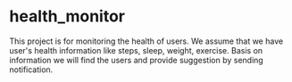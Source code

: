 # health_monitor
This project is for monitoring the health of users. We assume that we have user's health information like steps, sleep, weight, exercise. Basis on information we will find the users and provide suggestion by sending notification.
